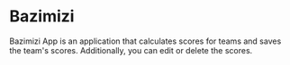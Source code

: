 # Bazimizi
Bazimizi App is an application that calculates scores for teams and saves the team's scores. Additionally, you can edit or delete the scores.
